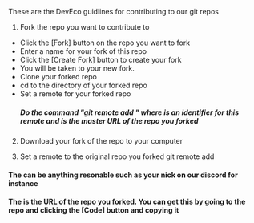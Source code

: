 
These are the DevEco guidlines for contributing to our git repos

1. Fork the repo you want to contribute to
 - Click the [Fork] button on the repo you want to fork
 - Enter a name for your fork of this repo
 - Click the [Create Fork] button to create your fork
 - You will be taken to your new fork.
 - Clone your forked repo
 - cd to the directory of your forked repo
 - Set a remote for your forked repo
   ##### Do the command "git remote add <nick> <url>" where <nick> is an identifier for this remote and <url> is the master URL of the repo you forked

2. Download your fork of the repo to your computer

3. Set a remote to the original repo you forked
  git remote add <name> <url of master repo>

#### The <name> can be anything resonable such as your nick on our discord for instance
#### The <url of master repo> is the URL of the repo you forked. You can get this by going to the repo and clicking the [Code] button and copying it

